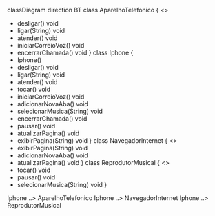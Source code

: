 classDiagram
direction BT
class AparelhoTelefonico {
<<Interface>>
  + desligar() void
  + ligar(String) void
  + atender() void
  + iniciarCorreioVoz() void
  + encerrarChamada() void
}
class Iphone {
  + Iphone() 
  + desligar() void
  + ligar(String) void
  + atender() void
  + tocar() void
  + iniciarCorreioVoz() void
  + adicionarNovaAba() void
  + selecionarMusica(String) void
  + encerrarChamada() void
  + pausar() void
  + atualizarPagina() void
  + exibirPagina(String) void
}
class NavegadorInternet {
<<Interface>>
  + exibirPagina(String) void
  + adicionarNovaAba() void
  + atualizarPagina() void
}
class ReprodutorMusical {
<<Interface>>
  + tocar() void
  + pausar() void
  + selecionarMusica(String) void
}

Iphone  ..>  AparelhoTelefonico 
Iphone  ..>  NavegadorInternet 
Iphone  ..>  ReprodutorMusical 
